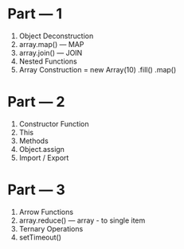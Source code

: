 # Part — 1
1. Object Deconstruction
2. array.map() — MAP
3. array.join() — JOIN
4. Nested Functions
5. Array Construction = new Array(10) .fill() .map()

# Part — 2
1. Constructor Function
2. This
3. Methods
4. Object.assign
5. Import / Export
 
# Part — 3
1. Arrow Functions
2. array.reduce() — array - to single item
3. Ternary Operations
4. setTimeout()
